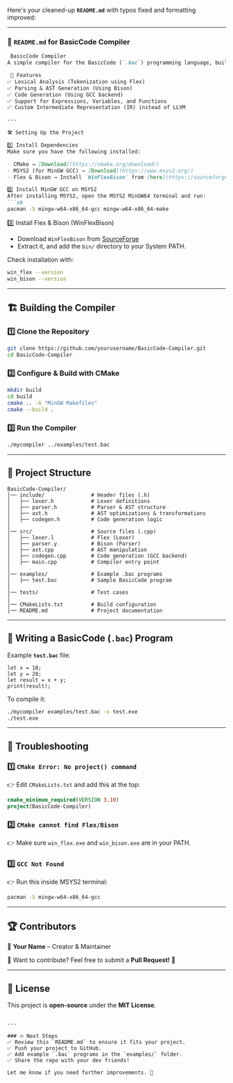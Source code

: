 Here's your cleaned-up **`README.md`** with typos fixed and formatting improved:  

---

### **📜 `README.md` for BasicCode Compiler**  

```md
 BasicCode Compiler  
A simple compiler for the BasicCode (`.bac`) programming language, built using Flex, Bison, GCC, and CMake. This project compiles `.bac` source files into executable machine code.  

 🚀 Features  
✅ Lexical Analysis (Tokenization using Flex)  
✅ Parsing & AST Generation (Using Bison)  
✅ Code Generation (Using GCC backend)  
✅ Support for Expressions, Variables, and Functions  
✅ Custom Intermediate Representation (IR) instead of LLVM

---

🛠️ Setting Up the Project  

1️⃣ Install Dependencies  
Make sure you have the following installed:  

- CMake → [Download](https://cmake.org/download/)  
- MSYS2 (for MinGW GCC) → [Download](https://www.msys2.org/)  
- Flex & Bison → Install `WinFlexBison` from [here](https://sourceforge.net/projects/winflexbison/)  

2️⃣ Install MinGW GCC on MSYS2  
After installing MSYS2, open the MSYS2 MinGW64 terminal and run:  
```sh
pacman -S mingw-w64-x86_64-gcc mingw-w64-x86_64-make
```

3️⃣ Install Flex & Bison (WinFlexBison)  
- Download `WinFlexBison` from [SourceForge](https://sourceforge.net/projects/winflexbison/)  
- Extract it, and add the `bin/` directory to your System PATH.  

Check installation with:  
```sh
win_flex --version
win_bison --version
```

---

## 🏗️ Building the Compiler  

### 1️⃣ Clone the Repository  
```sh
git clone https://github.com/yourusername/BasicCode-Compiler.git
cd BasicCode-Compiler
```

### 2️⃣ Configure & Build with CMake  
```sh
mkdir build
cd build
cmake .. -G "MinGW Makefiles"
cmake --build .
```

### 3️⃣ Run the Compiler  
```sh
./mycompiler ../examples/test.bac
```

---

## 📂 Project Structure  

```
BasicCode-Compiler/
│── include/               # Header files (.h)
│   ├── lexer.h            # Lexer definitions
│   ├── parser.h           # Parser & AST structure
│   ├── ast.h              # AST optimizations & transformations
│   ├── codegen.h          # Code generation logic
│
│── src/                   # Source files (.cpp)
│   ├── lexer.l            # Flex (Lexer)
│   ├── parser.y           # Bison (Parser)
│   ├── ast.cpp            # AST manipulation
│   ├── codegen.cpp        # Code generation (GCC backend)
│   ├── main.cpp           # Compiler entry point
│
│── examples/              # Example .bac programs
│   ├── test.bac           # Sample BasicCode program
│
│── tests/                 # Test cases
│
│── CMakeLists.txt         # Build configuration
│── README.md              # Project documentation
```

---

## 📜 Writing a BasicCode (`.bac`) Program  
Example **`test.bac`** file:  
```bac
let x = 10;
let y = 20;
let result = x + y;
print(result);
```

To compile it:  
```sh
./mycompiler examples/test.bac -o test.exe
./test.exe
```

---

## 🔧 Troubleshooting  

### 1️⃣ `CMake Error: No project() command`  
👉 Edit `CMakeLists.txt` and add this at the top:  
```cmake
cmake_minimum_required(VERSION 3.10)
project(BasicCode-Compiler)
```

### 2️⃣ `CMake cannot find Flex/Bison`  
👉 Make sure `win_flex.exe` and `win_bison.exe` are in your PATH.  

### 3️⃣ `GCC Not Found`  
👉 Run this inside MSYS2 terminal:  
```sh
pacman -S mingw-w64-x86_64-gcc
```

---

## 🏆 Contributors  
👤 **Your Name** – Creator & Maintainer  

📢 Want to contribute? Feel free to submit a **Pull Request!** 🎉  

---

## 📜 License  
This project is **open-source** under the **MIT License**.  
```

---

### 🔥 Next Steps  
✅ Review this `README.md` to ensure it fits your project.  
✅ Push your project to GitHub.  
✅ Add example `.bac` programs in the `examples/` folder.  
✅ Share the repo with your dev friends!  

Let me know if you need further improvements. 🚀